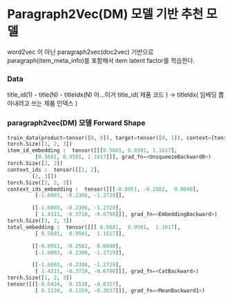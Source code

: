 
# Paragraph2Vec(DM) 모델 기반 추천 모델
word2vec 이 아닌 paragraph2vec(doc2vec) 기반으로 paragraph(item_meta_info)를 포함해서 item latent factor를 학습한다.

### Data
title_id(1) - title(N) - titleIdx(N)
아...이거 title_id( 제품 코드 ) -> titleIdx( 임베딩 뽑아내려고 쓰는 제품 인덱스 )

### paragraph2vec(DM) 모델 Forward Shape
~~~python
train_data(product=tensor([0, 0]), target=tensor([0, 1]), context=[tensor([1, 2]), tensor([2, 3])])
torch.Size([1, 2, 3])
item_id_embedding :  tensor([[[0.5681, 0.9501, 1.1617],
         [0.5681, 0.9501, 1.1617]]], grad_fn=<UnsqueezeBackward0>)
torch.Size([2, 2])
context_ids :  tensor([[1, 2],
        [2, 3]])
torch.Size([2, 2, 3])
context_ids_embedding :  tensor([[[-0.8951, -0.2582,  0.0040],
         [-1.6003, -0.2306, -1.2729]],

        [[-1.6003, -0.2306, -1.2729],
         [ 1.4311, -0.3718, -0.6798]]], grad_fn=<EmbeddingBackward>)
torch.Size([3, 2, 3])
total_embedding :  tensor([[[ 0.5681,  0.9501,  1.1617],
         [ 0.5681,  0.9501,  1.1617]],

        [[-0.8951, -0.2582,  0.0040],
         [-1.6003, -0.2306, -1.2729]],

        [[-1.6003, -0.2306, -1.2729],
         [ 1.4311, -0.3718, -0.6798]]], grad_fn=<CatBackward>)
torch.Size([1, 2, 3])
tensor([[[-0.6424,  0.1538, -0.0357],
         [ 0.1330,  0.1159, -0.2637]]], grad_fn=<MeanBackward1>)
~~~